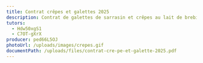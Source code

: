 ```yaml
---
title: Contrat crêpes et galettes 2025
description: Contrat de galettes de sarrasin et crêpes au lait de brebis (ou vaches).
tutors:
  - Hdw50xgS1
  - C7OT-gXrX
producer: ped66L5OJ
photoUrl: /uploads/images/crepes.gif
documentPath: /uploads/files/contrat-cre-pe-et-galette-2025.pdf
---
```

